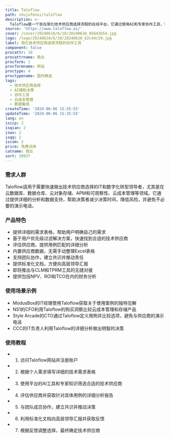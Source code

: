 ```yaml
---
title: Taloflow
path: shujufenxi/taloflow
description: >-
  Taloflow是一个旨在简化技术供应商选择流程的在线平台，它通过使用AI和专家协作工具，帮助企业在云数据库管理、数据集成、ERP、CRM等多个领域快速做出决策。平台提供超过10万个数据点，支持用户根据优先级筛选解决方案，评估供应商，并在一周内选出合适的解决方案。
source: 'https://www.taloflow.ai/'
cover: /cover/20240610/6/10/20240610_05643b54.jpg
logo: /logo/20240610/6/10/20240610_b2c44c59.jpg
label: 简化技术供应商选择流程的协作工具
component: false
procattr: 10
procattrname: 商业
procform: 1
procformname: 网站
proctype: 4
proctypename: 国外精选
tags:
  - 技术供应商选择
  - AI辅助决策
  - 协作工具
  - 云成本管理
  - 数据集成
createTime: '2024-06-06 15:35:55'
updateTime: '2024-06-06 15:35:55'
lang: en
isicp: 2
isqian: 2
iswx: 2
isqq: 2
iscom: 2
price: 免费试用
catname: 商业
sort: 30937
---
```




### 需求人群
Taloflow适用于需要快速做出技术供应商选择的IT和数字化转型领导者，尤其是在云数据库、数据仓库、云对象存储、APM和可观察性、云成本管理等领域。它通过提供详细的分析和数据支持，帮助决策者减少决策时间，降低风险，并避免不必要的演示电话。

### 产品特色
* 提供详细的需求表格，帮助用户明确自己的需求
* 基于用户优先级过滤解决方案，快速找到合适的技术供应商
* 评估供应商，提供用例匹配的详细分析
* 内置供应商数据，无需手动整理Excel表格
* 支持团队协作，建立共识并推动责任
* 提供标准化文档，方便向高层领导汇报
* 即将推出与CLM和TPRM工具的无缝对接
* 提供包括NPV、ROI和TCO在内的财务分析

### 使用场景示例
* ModusBox的IT经理使用Taloflow获取关于使用案例的独特见解
* NS1的CFO利用Taloflow的购买洞察比较云成本管理和存储产品
* Style Arcade的CTO通过Taloflow定义用例并比较选项，避免与供应商的演示电话
* CCC的IT负责人利用Taloflow的详细分析做出明智的决策

### 使用教程
* 1. 访问Taloflow网站并注册账户
* 2. 根据个人需求填写详细的技术需求表格
* 3. 使用平台的AI工具和专家知识筛选合适的技术供应商
* 4. 评估供应商并获取针对具体用例的详细分析报告
* 5. 与团队成员协作，建立共识并推动决策
* 6. 利用标准化文档向高层领导汇报并获取反馈
* 7. 根据反馈调整选择，最终确定技术供应商

  
